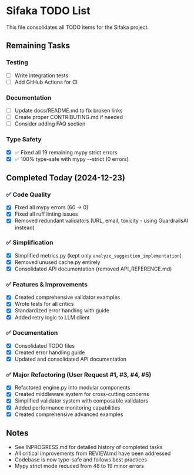 # Sifaka TODO List

This file consolidates all TODO items for the Sifaka project.

## Remaining Tasks

### Testing
- [ ] Write integration tests
- [ ] Add GitHub Actions for CI

### Documentation  
- [ ] Update docs/README.md to fix broken links
- [ ] Create proper CONTRIBUTING.md if needed
- [ ] Consider adding FAQ section

### Type Safety
- [x] ✅ Fixed all 19 remaining mypy strict errors
- [x] ✅ 100% type-safe with mypy --strict (0 errors)

## Completed Today (2024-12-23)

### ✅ Code Quality
- [x] Fixed all mypy errors (60 → 0)
- [x] Fixed all ruff linting issues
- [x] Removed redundant validators (URL, email, toxicity - using GuardrailsAI instead)

### ✅ Simplification
- [x] Simplified metrics.py (kept only `analyze_suggestion_implementation`)
- [x] Removed unused cache.py entirely
- [x] Consolidated API documentation (removed API_REFERENCE.md)

### ✅ Features & Improvements
- [x] Created comprehensive validator examples
- [x] Wrote tests for all critics
- [x] Standardized error handling with guide
- [x] Added retry logic to LLM client

### ✅ Documentation
- [x] Consolidated TODO files
- [x] Created error handling guide
- [x] Updated and consolidated API documentation

### ✅ Major Refactoring (User Request #1, #3, #4, #5)
- [x] Refactored engine.py into modular components
- [x] Created middleware system for cross-cutting concerns
- [x] Simplified validator system with composable validators
- [x] Added performance monitoring capabilities
- [x] Created comprehensive advanced examples

## Notes
- See INPROGRESS.md for detailed history of completed tasks
- All critical improvements from REVIEW.md have been addressed
- Codebase is now type-safe and follows best practices
- Mypy strict mode reduced from 48 to 19 minor errors